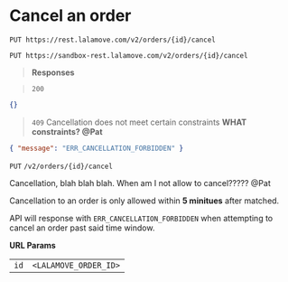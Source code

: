 # Cancel an order

```plaintext--prod
PUT https://rest.lalamove.com/v2/orders/{id}/cancel
```

```plaintext--sandbox
PUT https://sandbox-rest.lalamove.com/v2/orders/{id}/cancel
```

> **Responses**

> `200`

```json
{}
```

> `409`
> Cancellation does not meet certain constraints **WHAT constraints? @Pat**

```json
{ "message": "ERR_CANCELLATION_FORBIDDEN" }
```

`PUT` `/v2/orders/{id}/cancel`

Cancellation, blah blah blah. When am I not allow to cancel????? @Pat

Cancellation to an order is only allowed within **5 minitues** after matched.

API will response with `ERR_CANCELLATION_FORBIDDEN` when attempting to cancel an order past said time window.

**URL Params**

|      |                       |
| ---- | --------------------- |
| `id` | `<LALAMOVE_ORDER_ID>` |
